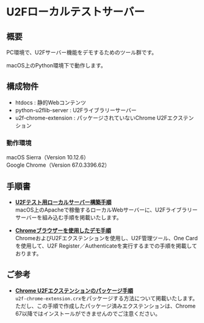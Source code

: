 # U2Fローカルテストサーバー

## 概要
PC環境で、U2Fサーバー機能をデモするためのツール群です。

macOS上のPython環境下で動作します。

## 構成物件
* htdocs : 静的Webコンテンツ
* python-u2flib-server : U2Fライブラリーサーバー
* u2f-chrome-extension : パッケージされていないChrome U2Fエクステンション

### 動作環境
macOS Sierra（Version 10.12.6）<br>
Google Chrome（Version 67.0.3396.62）

## 手順書

- <b>[U2Fテスト用ローカルサーバー構築手順](../Research/U2F_LOCAL_TSTSVR.md) </b><br>
macOS上のApacheで稼働するローカルWebサーバーに、U2Fライブラリーサーバーを組み込む手順を掲載いたします。

- <b>[Chromeブラウザーを使用したデモ手順](documents/CHROMEDEMO.md) </b><br>
ChromeおよびU2Fエクステンションを使用し、U2F管理ツール、One Cardを使用して、U2F Register／Authenticateを実行するまでの手順を掲載しております。

## ご参考

- <b>[Chrome U2Fエクステンションのパッケージ手順](documents/CHROMEEXTPACK.md) </b><br>
`u2f-chrome-extension.crx`をパッケージする方法について掲載いたします。<br>
ただし、この手順で作成したパッケージ済みエクステンションは、Chrome 67以降ではインストールができませんのでご注意ください。
